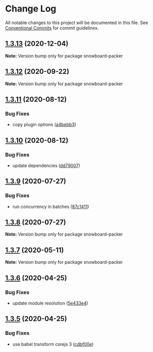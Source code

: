 # Change Log

All notable changes to this project will be documented in this file.
See [Conventional Commits](https://conventionalcommits.org) for commit guidelines.

## [1.3.13](https://github.com/bukalapak/snowboard/compare/snowboard-packer@1.3.12...snowboard-packer@1.3.13) (2020-12-04)

**Note:** Version bump only for package snowboard-packer





## [1.3.12](https://github.com/bukalapak/snowboard/compare/snowboard-packer@1.3.11...snowboard-packer@1.3.12) (2020-09-22)

**Note:** Version bump only for package snowboard-packer





## [1.3.11](https://github.com/bukalapak/snowboard/compare/snowboard-packer@1.3.10...snowboard-packer@1.3.11) (2020-08-12)


### Bug Fixes

* copy plugin options ([a4bebb3](https://github.com/bukalapak/snowboard/commit/a4bebb3be6113d56325a68c4d268b1cc8cf24b72))





## [1.3.10](https://github.com/bukalapak/snowboard/compare/snowboard-packer@1.3.9...snowboard-packer@1.3.10) (2020-08-12)


### Bug Fixes

* update dependencies ([dd79007](https://github.com/bukalapak/snowboard/commit/dd79007450a6a461849cd6dacfaa9eda00917c90))





## [1.3.9](https://github.com/bukalapak/snowboard/compare/snowboard-packer@1.3.8...snowboard-packer@1.3.9) (2020-07-27)


### Bug Fixes

* run concurrency in batches ([87c1411](https://github.com/bukalapak/snowboard/commit/87c1411acf643450eac27fcd067bffd76658dd4a))





## [1.3.8](https://github.com/bukalapak/snowboard/compare/snowboard-packer@1.3.7...snowboard-packer@1.3.8) (2020-07-27)

**Note:** Version bump only for package snowboard-packer





## [1.3.7](https://github.com/bukalapak/snowboard/compare/snowboard-packer@1.3.6...snowboard-packer@1.3.7) (2020-05-11)

**Note:** Version bump only for package snowboard-packer





## [1.3.6](https://github.com/bukalapak/snowboard/compare/snowboard-packer@1.3.5...snowboard-packer@1.3.6) (2020-04-25)


### Bug Fixes

* update module resolution ([5e433e4](https://github.com/bukalapak/snowboard/commit/5e433e451d93055a23d9d03228655093983133d3))





## [1.3.5](https://github.com/bukalapak/snowboard/compare/snowboard-packer@1.3.4...snowboard-packer@1.3.5) (2020-04-25)


### Bug Fixes

* use babel transform corejs 3 ([cdbf00e](https://github.com/bukalapak/snowboard/commit/cdbf00e5f5911c4a49f6c2254a2dd1c7a87b0ace))
